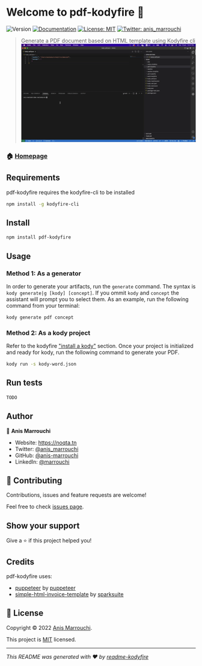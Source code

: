 # Welcome to pdf-kodyfire 👋
![Version](https://img.shields.io/badge/version-0.0.1-blue.svg?cacheSeconds=2592000)
[![Documentation](https://img.shields.io/badge/documentation-yes-brightgreen.svg)](https://github.com/nooqta/kodyfire#install-a-kody)
[![License: MIT](https://img.shields.io/badge/License-MIT-yellow.svg)](https://github.com/nooqta/kodyfire/blob/main/LICENSE)
[![Twitter: anis\_marrouchi](https://img.shields.io/twitter/follow/anis\_marrouchi.svg?style=social)](https://twitter.com/anis\_marrouchi)

> Generate a PDF document based on HTML template using Kodyfire cli
![pdf-kodyfire demo](pdf-kodyfire.gif)
### 🏠 [Homepage](https://github.com/nooqta/kodyfire)

## Requirements

pdf-kodyfire requires the kodyfire-cli to be installed

```sh
npm install -g kodyfire-cli
```
## Install

```sh
npm install pdf-kodyfire
```

## Usage

### Method 1: As a generator
In order to generate your artifacts, run the `generate` command. The syntax is `kody generate|g [kody] [concept]`. If you ommit `kody` and `concept` the assistant will prompt you to select them. As an example, run the following command from your terminal:
```sh
kody generate pdf concept
```
### Method 2: As a kody project
Refer to the kodyfire ["install a kody"](https://github.com/nooqta/kodyfire#install-a-kody) section.
Once your project is initialized and ready for kody, run the following command to generate your PDF.
```sh
kody run -s kody-word.json
```

## Run tests

```sh
TODO
```

## Author

👤 **Anis Marrouchi**

* Website: https://noqta.tn
* Twitter: [@anis\_marrouchi](https://twitter.com/anis\_marrouchi)
* GitHub: [@anis-marrouchi](https://github.com/anis-marrouchi)
* LinkedIn: [@marrouchi](https://linkedin.com/in/marrouchi)

## 🤝 Contributing

Contributions, issues and feature requests are welcome!

Feel free to check [issues page](https://github.com/nooqta/pdf-kodyfire/issues). 

## Show your support

Give a ⭐️ if this project helped you!

## Credits

pdf-kodyfire uses:
- [puppeteer](https://github.com/puppeteer/puppeteer) by [puppeteer](https://github.com/puppeteer)
- [simple-html-invoice-template](https://github.com/sparksuite/simple-html-invoice-template) by [sparksuite](https://github.com/sparksuite)

## 📝 License

Copyright © 2022 [Anis Marrouchi](https://github.com/anis-marrouchi).

This project is [MIT](https://github.com/nooqta/kodyfire/blob/main/LICENSE) licensed.

***
_This README was generated with ❤️ by [readme-kodyfire](https://github.com/nooqta/readme-kodyfire)_
